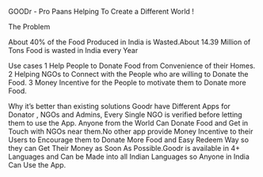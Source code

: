 GOODr - Pro Paans
Helping To Create a Different World !

The Problem

About 40% of the Food Produced in India is Wasted.About 14.39 Million of Tons Food is wasted in India every Year

Use cases 
1 Help People to Donate Food from Convenience of their Homes.
2 Helping NGOs to Connect with the People who are willing to Donate the Food.
3 Money Incentive for the People to motivate them to Donate more Food.
 
Why it’s better than existing solutions 
Goodr have Different Apps for Donator , NGOs and Admins, Every Single NGO is verified before letting them to use the App.
Anyone from the World Can Donate Food and Get in Touch with NGOs near them.No other app provide Money Incentive to their Users 
to Encourage them to Donate More Food and Easy Redeem Way so they can Get Their Money as Soon As Possible.Goodr is available 
in 4+ Languages and Can be Made into all Indian Languages so Anyone in India Can Use the App.

